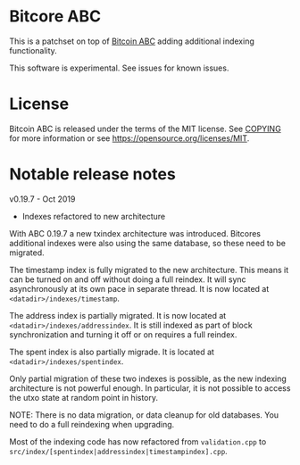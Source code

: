 Bitcore ABC
===========

This is a patchset on top of [Bitcoin ABC](https://www.bitcoinabc.org) adding
additional indexing functionality.

This software is experimental. See issues for known issues.

License
=======

Bitcoin ABC is released under the terms of the MIT license. See
[COPYING](COPYING) for more information or see
https://opensource.org/licenses/MIT.

Notable release notes
=====================

v0.19.7 - Oct 2019

* Indexes refactored to new architecture

With ABC 0.19.7 a new txindex architecture was introduced. Bitcores additional
indexes were also using the same database, so these need to be migrated.

The timestamp index is fully migrated to the new architecture. This means it
can be turned on and off without doing a full reindex. It will sync
asynchronously at its own pace in separate thread. It is now located at
`<datadir>/indexes/timestamp`.

The address index is partially migrated. It is now located at
`<datadir>/indexes/addressindex`. It is still indexed as part of block
synchronization and turning it off or on requires a full reindex.

The spent index is also partially migrade. It is located at
`<datadir>/indexes/spentindex`.

Only partial migration of these two indexes is possible, as the new indexing
architecture is not powerful enough. In particular, it is not possible to access
the utxo state at random point in history.

NOTE: There is no data migration, or data cleanup for old databases. You need
to do a full reindexing when upgrading.

Most of the indexing code has now refactored from `validation.cpp` to
`src/index/[spentindex|addressindex|timestampindex].cpp`.
